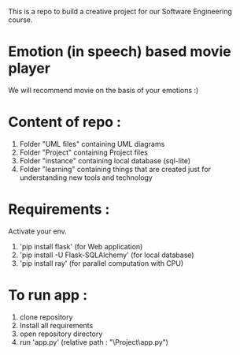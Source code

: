 This is a repo to build a creative project for our Software Engineering course.

# Emotion (in speech) based movie player
We will recommend movie on the basis of your emotions :)

# Content of repo :
1. Folder "UML files" containing UML diagrams
2. Folder "Project" containing Project files
3. Folder "instance" containing local database (sql-lite)
4. Folder "learning" containing things that are created just for understanding new tools and technology

# Requirements :
Activate your env.
1. 'pip install flask' (for Web application)
2. 'pip install -U Flask-SQLAlchemy' (for local database)
3. 'pip install ray' (for parallel computation with CPU)

# To run app :
1. clone repository
2. Install all requirements
3. open repository directory 
4. run 'app.py' (relative path : "\Project\app.py")
